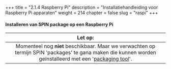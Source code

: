 +++
title = "2.1.4 Raspberry Pi"
description = "Installatiehandleiding voor Raspberry Pi apparaten"
weight = 214
chapter = false
slug = "raspi"
+++

#### Installeren van SPIN package op een Raspberry Pi

| <i class="fa fa-exclamation-triangle"></i> Let op: |
| :-----: |
| Momenteel nog **niet** beschikbaar. Maar we verwachten op termijn SPIN 'packages' te gana maken die kunnen worden geïnstalleerd met een '[packaging tool](https://www.raspberrypi.org/documentation/linux/software/apt.md)'.